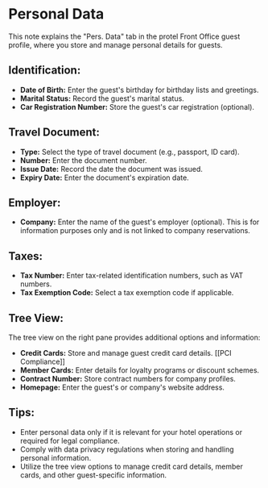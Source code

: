 # Personal Data

This note explains the "Pers. Data" tab in the protel Front Office guest profile, where you store and manage personal details for guests.

## Identification:

* **Date of Birth:**  Enter the guest's birthday for birthday lists and greetings.
* **Marital Status:**  Record the guest's marital status.
* **Car Registration Number:**  Store the guest's car registration (optional).

## Travel Document:

* **Type:**  Select the type of travel document (e.g., passport, ID card).
* **Number:**  Enter the document number.
* **Issue Date:**  Record the date the document was issued. 
* **Expiry Date:** Enter the document's expiration date.

## Employer:

* **Company:**  Enter the name of the guest's employer (optional). This is for information purposes only and is not linked to company reservations. 

## Taxes:

* **Tax Number:**  Enter tax-related identification numbers, such as VAT numbers.
* **Tax Exemption Code:** Select a tax exemption code if applicable.

## Tree View:

The tree view on the right pane provides additional options and information:

* **Credit Cards:**  Store and manage guest credit card details. [[PCI Compliance]]
* **Member Cards:** Enter details for loyalty programs or discount schemes.
* **Contract Number:**  Store contract numbers for company profiles.
* **Homepage:**  Enter the guest's or company's website address.

## Tips:

* Enter personal data only if it is relevant for your hotel operations or required for legal compliance.
* Comply with data privacy regulations when storing and handling personal information.
* Utilize the tree view options to manage credit card details, member cards, and other guest-specific information.